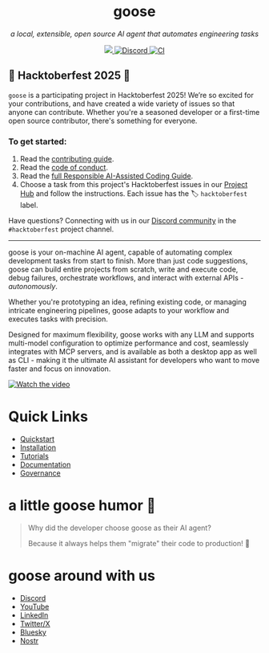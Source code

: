 <div align="center">

# goose

_a local, extensible, open source AI agent that automates engineering tasks_

<p align="center">
  <a href="https://opensource.org/licenses/Apache-2.0">
    <img src="https://img.shields.io/badge/License-Apache_2.0-blue.svg">
  </a>
  <a href="https://discord.gg/goose-oss">
    <img src="https://img.shields.io/discord/1287729918100246654?logo=discord&logoColor=white&label=Join+Us&color=blueviolet" alt="Discord">
  </a>
  <a href="https://github.com/block/goose/actions/workflows/ci.yml">
     <img src="https://img.shields.io/github/actions/workflow/status/block/goose/ci.yml?branch=main" alt="CI">
  </a>
</p>
</div>

## 🎉 Hacktoberfest 2025 🎉

`goose` is a participating project in Hacktoberfest 2025! We’re so excited for your contributions, and have created a wide variety of issues so that anyone can contribute. Whether you're a seasoned developer or a first-time open source contributor, there's something for everyone.

### To get started:
1. Read the [contributing guide](https://github.com/block/goose/blob/main/CONTRIBUTING.md).
2. Read the [code of conduct](https://github.com/block/.github/blob/main/CODE_OF_CONDUCT.md).
3. Read the [full Responsible AI-Assisted Coding Guide](./ai-assisted-coding-guide.md).
4. Choose a task from this project's Hacktoberfest issues in our [Project Hub](https://github.com/block/goose/issues/4705) and follow the instructions. Each issue has the 🏷️ `hacktoberfest` label.

Have questions? Connecting with us in our [Discord community](https://discord.gg/goose-oss) in the `#hacktoberfest` project channel.

---

goose is your on-machine AI agent, capable of automating complex development tasks from start to finish. More than just code suggestions, goose can build entire projects from scratch, write and execute code, debug failures, orchestrate workflows, and interact with external APIs - _autonomously_.

Whether you're prototyping an idea, refining existing code, or managing intricate engineering pipelines, goose adapts to your workflow and executes tasks with precision.

Designed for maximum flexibility, goose works with any LLM and supports multi-model configuration to optimize performance and cost, seamlessly integrates with MCP servers, and is available as both a desktop app as well as CLI - making it the ultimate AI assistant for developers who want to move faster and focus on innovation.

[![Watch the video](https://github.com/user-attachments/assets/ddc71240-3928-41b5-8210-626dfb28af7a)](https://youtu.be/D-DpDunrbpo)

# Quick Links
- [Quickstart](https://block.github.io/goose/docs/quickstart)
- [Installation](https://block.github.io/goose/docs/getting-started/installation)
- [Tutorials](https://block.github.io/goose/docs/category/tutorials)
- [Documentation](https://block.github.io/goose/docs/category/getting-started)
- [Governance](https://github.com/block/goose/blob/main/GOVERNANCE.md)

# a little goose humor 🦢

> Why did the developer choose goose as their AI agent?
> 
> Because it always helps them "migrate" their code to production! 🚀

# goose around with us  
- [Discord](https://discord.gg/goose-oss)
- [YouTube](https://www.youtube.com/@goose-oss)
- [LinkedIn](https://www.linkedin.com/company/goose-oss)
- [Twitter/X](https://x.com/goose_oss)
- [Bluesky](https://bsky.app/profile/opensource.block.xyz)
- [Nostr](https://njump.me/opensource@block.xyz)
